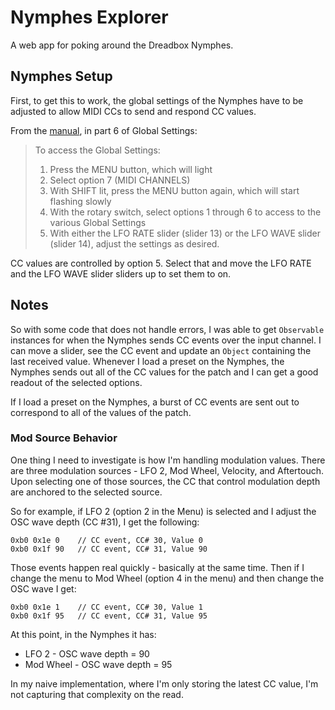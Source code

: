# Nymphes Explorer

A web app for poking around the Dreadbox Nymphes.

## Nymphes Setup

First, to get this to work, the global settings of the Nymphes have to be
adjusted to allow MIDI CCs to send and respond CC values.

From the [manual](https://www.dreadbox-fx.com/wp-content/uploads/2022/02/Nymphes_Owners-Manual-v2.0.pdf), in part 6 of Global Settings:

> To access the Global Settings:
>
> 1. Press the MENU button, which will light
> 2. Select option 7 (MIDI CHANNELS)
> 3. With SHIFT lit, press the MENU button again, which will start flashing slowly
> 4. With the rotary switch, select options 1 through 6 to access to the various Global Settings
> 5. With either the LFO RATE slider (slider 13) or the LFO WAVE slider (slider 14), adjust the settings as desired.

CC values are controlled by option 5. Select that and move the LFO RATE and the LFO WAVE slider sliders up to set them to on.

## Notes

So with some code that does not handle errors, I was able to get `Observable` instances for when the Nymphes sends CC events over the input channel. I can move a slider, see the CC event and update an `Object` containing the last received value. Whenever I load a preset on the Nymphes, the Nymphes sends out all of the CC values for the patch and I can get a good readout of the selected
options.

If I load a preset on the Nymphes, a burst of CC events are sent out to correspond to all of the values of the patch.

### Mod Source Behavior

One thing I need to investigate is how I'm handling modulation values. There are three modulation sources - LFO 2, Mod Wheel, Velocity, and Aftertouch. Upon selecting one of those sources, the CC that control modulation depth are anchored to the selected source.

So for example, if LFO 2 (option 2 in the Menu) is selected and I adjust the OSC wave depth (CC #31), I get the following:

```
0xb0 0x1e 0    // CC event, CC# 30, Value 0
0xb0 0x1f 90   // CC event, CC# 31, Value 90
```

Those events happen real quickly - basically at the same time. Then if I change the menu to Mod Wheel (option 4 in the menu) and then change the OSC wave I get:

```
0xb0 0x1e 1    // CC event, CC# 30, Value 1
0xb0 0x1f 95   // CC event, CC# 31, Value 95
```

At this point, in the Nymphes it has:

- LFO 2 - OSC wave depth = 90
- Mod Wheel - OSC wave depth = 95

In my naive implementation, where I'm only storing the latest CC value, I'm not capturing that complexity on the read.
